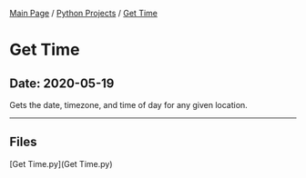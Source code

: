 [Main Page](/) / [Python Projects](/python) / [Get Time](/python/2020-04-15_Space_Invaders)

# Get Time

## Date: 2020-05-19

Gets the date, timezone, and time of day for any given location.

-----

## Files

[Get Time.py](Get Time.py)